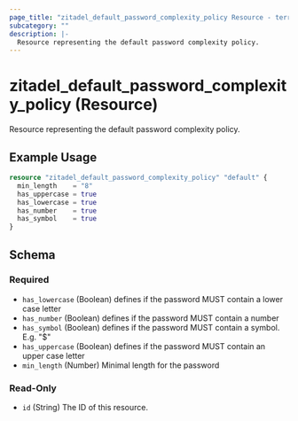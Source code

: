 ```yaml
---
page_title: "zitadel_default_password_complexity_policy Resource - terraform-provider-zitadel"
subcategory: ""
description: |-
  Resource representing the default password complexity policy.
---
```


# zitadel_default_password_complexity_policy (Resource)

Resource representing the default password complexity policy.

## Example Usage

```terraform
resource "zitadel_default_password_complexity_policy" "default" {
  min_length    = "8"
  has_uppercase = true
  has_lowercase = true
  has_number    = true
  has_symbol    = true
}
```

<!-- schema generated by tfplugindocs -->
## Schema

### Required

- `has_lowercase` (Boolean) defines if the password MUST contain a lower case letter
- `has_number` (Boolean) defines if the password MUST contain a number
- `has_symbol` (Boolean) defines if the password MUST contain a symbol. E.g. "$"
- `has_uppercase` (Boolean) defines if the password MUST contain an upper case letter
- `min_length` (Number) Minimal length for the password

### Read-Only

- `id` (String) The ID of this resource.